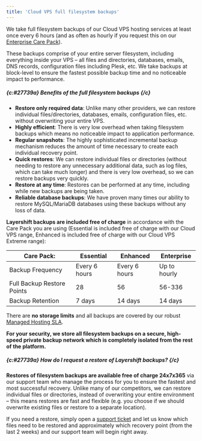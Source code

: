 ```yaml
---
title: 'Cloud VPS full filesystem backups'
---
```


We take full filesystem backups of our Cloud VPS hosting services at least once every 6 hours (and as often as hourly if you request this on our [Enterprise Care Pack](http://www.layershift.com/about/care-packs)).

These backups comprise of your entire server filesystem, including everything inside your VPS – all files and directories, databases, emails, DNS records, configuration files including Plesk, etc.  We take backups at block-level to ensure the fastest possible backup time and no noticeable impact to performance.

##### {c:#27739a} Benefits of the full filesystem backups {/c}


* **Restore only required data**: Unlike many other providers, we can restore individual files/directories, databases, emails, configuration files, etc. without overwriting your entire VPS.
* **Highly efficient**: There is very low overhead when taking filesystem backups which means no noticeable impact to application performance.
* **Regular snapshots**: The highly sophisticated incremental backup mechanism reduces the amount of time necessary to create each individual recovery point.
* **Quick restores**: We can restore individual files or directories (without needing to restore any unnecessary additional data, such as log files, which can take much longer) and there is very low overhead, so we can restore backups very quickly.
* **Restore at any time**: Restores can be performed at any time, including while new backups are being taken.
* **Reliable database backups**: We have proven many times our ability to restore MySQL/MariaDB databases using these backups without any loss of data.

**Layershift backups are included free of charge** in accordance with the Care Pack you are using (Essential is included free of charge with our Cloud VPS range, Enhanced is included free of charge with our Cloud VPS Extreme range):



<table style="width:100%; margin-left:auto;margin-right:auto">
<thead>
<tr><th>Care Pack:</th>
<th>Essential</th>
<th>Enhanced</th>
<th>Enterprise</th>
</tr>
</thead>
<tbody>
<tr><td>Backup Frequency</td>
<td>Every 6 hours</td>
<td>Every 6 hours</td>
<td>Up to hourly</td>
</tr>

<tr><td>Full Backup Restore Points</td>
<td>28</td>
<td>56</td>
<td>56-336</td>
</tr>

<tr><td>Backup Retention</td>
<td>7 days</td>
<td>14 days</td>
<td>14 days</td>
</tr>
</tbody></table>


There are **no storage limits** and all backups are covered by our robust [Managed Hosting SLA](http://www.layershift.com/legal/ManagedHostingServiceLevelAgreement.pdf).

<span class="highlight"><b>For your security, we store all filesystem backups on a secure, high-speed private backup network which is completely isolated from the rest of the platform.</b></span>

##### {c:#27739a} How do I request a restore of Layershift backups? {/c}

**Restores of filesystem backups are available free of charge 24x7x365** via our support team who manage the process for you to ensure the fastest and most successful recovery. Unlike many of our competitors, we can restore individual files or directories, instead of overwriting your entire environment – this means restores are fast and flexible (e.g. you choose if we should overwrite existing files or restore to a separate location).

If you need a restore, simply open a [support ticket](https://www.layershift.com/support/) and let us know which files need to be restored and approximately which recovery point (from the last 2 weeks) and our support team will begin right away.